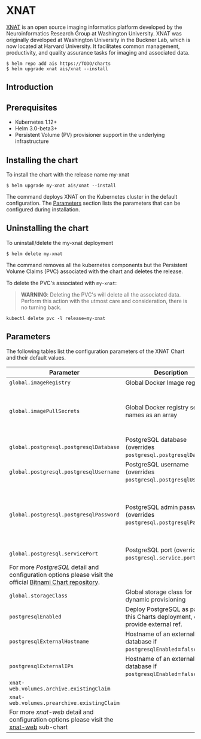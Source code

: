 # XNAT

[XNAT](https://www.xnat.org/) is an open source imaging informatics platform developed by the Neuroinformatics Research Group at Washington University. XNAT was originally developed at Washington University in the Buckner Lab, which is now located at Harvard University. It facilitates common management, productivity, and quality assurance tasks for imaging and associated data.

```console
$ helm repo add ais https://TODO/charts
$ helm upgrade xnat ais/xnat --install
```

## Introduction

## Prerequisites

- Kubernetes 1.12+
- Helm 3.0-beta3+
- Persistent Volume (PV) provisioner support in the underlying infrastructure

## Installing the chart

To install the chart with the release name my-xnat

```console
$ helm upgrade my-xnat ais/xnat --install
```

The command deploys XNAT on the Kubernetes cluster in the default configuration. The [Parameters](#parameters) section lists the parameters that can be configured during installation.

## Uninstalling the chart

To uninstall/delete the my-xnat deployment

```console
$ helm delete my-xnat
```

The command removes all the kubernetes components but the Persistent Volume Claims (PVC) associated with the chart and deletes the release.

To delete the PVC's associated with `my-xnat`:

> **WARNING**: Deleting the PVC's will delete all the associated data. Perform this action with the utmost care and consideration, there is no turning back.

```console
kubectl delete pvc -l release=my-xnat
```

## Parameters

The following tables list the configuration parameters of the XNAT Chart and their default values.

| Parameter                                   | Description                                                                          | Default |
| ------------------------------------------- | ------------------------------------------------------------------------------------ | --- |
| `global.imageRegistry`                      | Global Docker Image registry                                                         | `nil` |
| `global.imagePullSecrets`                   | Global Docker registry secret names as an array                                      | `[]` (does not add image pull secrets to deployed pods) |
| `global.postgresql.postgresqlDatabase`      | PostgreSQL database (overrides `postgresql.postgresqlDatabase`)                      | `xnat` |
| `global.postgresql.postgresqlUsername`      | PostgreSQL username (overrides `postgresql.postgresqlUsername`)                      | `xnat` |
| `global.postgresql.postgresqlPassword`      | PostgreSQL admin password (overrides `postgresql.postgresqlPassword`)                | `""` WARNING: A complex value must be provided for security |
| `global.postgresql.servicePort`             | PostgreSQL port (overrides `postgresql.service.port`)                                | `nil` |
| For more *PostgreSQL* detail and configuration options please visit the official [Bitnami Chart repository](https://github.com/bitnami/charts/tree/master/bitnami/postgresql). |||
| `global.storageClass`                       | Global storage class for dynamic provisioning                                        | `nil` |
| `postgresqlEnabled`                         | Deploy PostgreSQL as part of this Charts deployment, else provide external ref.      | `true` |
| `postgresqlExternalHostname`                | Hostname of an external database if `postgresqlEnabled`=`false`                      | `nil` |
| `postgresqlExternalIPs`                     | Hostname of an external database if `postgresqlEnabled`=`false`                      | `nil` |
| `xnat-web.volumes.archive.existingClaim`    | | |
| `xnat-web.volumes.prearchive.existingClaim` | | |
| For more *xnat-web* detail and configuration options please visit the [xnat-web](https://github.com/Australian-Imaging-Service/charts/tree/main/charts/xnat-web#Parameters) sub-chart |||


